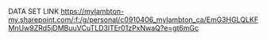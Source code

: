 DATA SET LINK
https://mylambton-my.sharepoint.com/:f:/g/personal/c0910406_mylambton_ca/EmG3HGLQLKFMnUw9ZRd5jDMBuuVCuTLD3lTEr01zPxNwaQ?e=gt6mGc
